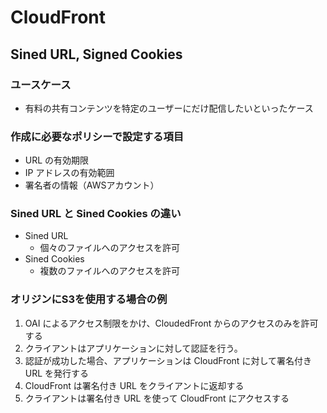 
# CloudFront

## Sined URL, Signed Cookies

### ユースケース
- 有料の共有コンテンツを特定のユーザーにだけ配信したいといったケース

### 作成に必要なポリシーで設定する項目
- URL の有効期限
- IP アドレスの有効範囲
- 署名者の情報（AWSアカウント）

### Sined URL と Sined Cookies の違い
- Sined URL
  - 個々のファイルへのアクセスを許可
- Sined Cookies
  - 複数のファイルへのアクセスを許可
  

### オリジンにS3を使用する場合の例
1. OAI によるアクセス制限をかけ、CloudedFront からのアクセスのみを許可する
2. クライアントはアプリケーションに対して認証を行う。
3. 認証が成功した場合、アプリケーションは CloudFront に対して署名付き URL を発行する
4. CloudFront は署名付き URL をクライアントに返却する
5. クライアントは署名付き URL を使って CloudFront にアクセスする
